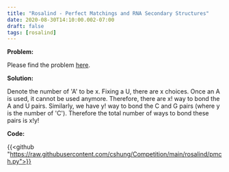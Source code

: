 ```yaml
---
title: "Rosalind - Perfect Matchings and RNA Secondary Structures"
date: 2020-08-30T14:10:00.002-07:00
draft: false
tags: [rosalind]
---
```


**Problem:**

Please find the problem [here](http://rosalind.info/problems/pmch/).

**Solution:**

Denote the number of 'A' to be x. Fixing a U, there are x choices. Once an A is used, it cannot be used anymore. Therefore, there are x! way to bond the A and U pairs. Similarly, we have y! way to bond the C and G pairs (where y is the number of 'C'). Therefore the total number of ways to bond these pairs is x!y!

**Code:**

{{<github "https://raw.githubusercontent.com/cshung/Competition/main/rosalind/pmch.py">}}

